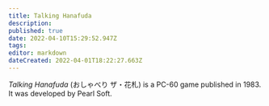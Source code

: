 ```yaml
---
title: Talking Hanafuda
description: 
published: true
date: 2022-04-10T15:29:52.947Z
tags: 
editor: markdown
dateCreated: 2022-04-01T18:22:27.663Z
---
```


_Talking Hanafuda_ (<span lang='ja'>おしゃべり ザ・花札</span>) is a PC-60 game published in 1983.
It was developed by Pearl Soft.
